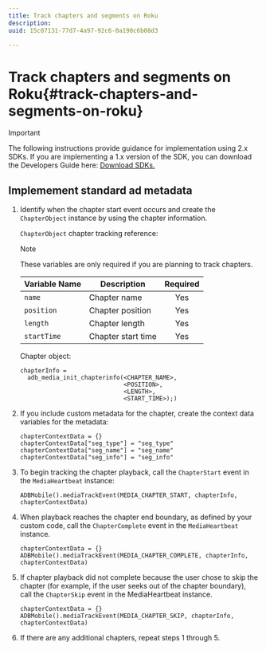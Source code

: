 ```yaml
---
title: Track chapters and segments on Roku
description: 
uuid: 15c07131-77d7-4a97-92c6-0a190c6b08d3

---
```


# Track chapters and segments on Roku{#track-chapters-and-segments-on-roku}

>[!IMPORTANT]
>
>The following instructions provide guidance for implementation using 2.x SDKs. If you are implementing a 1.x version of the SDK, you can download the Developers Guide here: [Download SDKs.](/help/sdk-implement/download-sdks.md)

## Implemement standard ad metadata

1. Identify when the chapter start event occurs and create the `ChapterObject` instance by using the chapter information.

    `ChapterObject` chapter tracking reference:  
 
    >[!NOTE]
    >
    >These variables are only required if you are planning to track chapters.
 
    | Variable Name | Description | Required |
    | --- | --- | :---: |
    | `name` | Chapter name | Yes |
    | `position` | Chapter position | Yes |
    | `length` | Chapter length | Yes |
    | `startTime` | Chapter start time | Yes |
 
    Chapter object: 
 
    ```
    chapterInfo =  
      adb_media_init_chapterinfo(<CHAPTER_NAME>,  
                                 <POSITION>,  
                                 <LENGTH>,  
                                 <START_TIME>);)
    ```

1. If you include custom metadata for the chapter, create the context data variables for the metadata: 

    ```
    chapterContextData = {} 
    chapterContextData["seg_type"] = "seg_type" 
    chapterContextData["seg_name"] = "seg_name" 
    chapterContextData["seg_info"] = "seg_info"
    ```

1. To begin tracking the chapter playback, call the `ChapterStart` event in the `MediaHeartbeat` instance: 

    ```
    ADBMobile().mediaTrackEvent(MEDIA_CHAPTER_START, chapterInfo, chapterContextData)
    ```

1. When playback reaches the chapter end boundary, as defined by your custom code, call the `ChapterComplete` event in the `MediaHeartbeat` instance. 

    ```
    chapterContextData = {} 
    ADBMobile().mediaTrackEvent(MEDIA_CHAPTER_COMPLETE, chapterInfo, chapterContextData)
    ```

1. If chapter playback did not complete because the user chose to skip the chapter (for example, if the user seeks out of the chapter boundary), call the `ChapterSkip` event in the MediaHeartbeat instance.

    ```
    chapterContextData = {} 
    ADBMobile().mediaTrackEvent(MEDIA_CHAPTER_SKIP, chapterInfo, chapterContextData)
    ```

1. If there are any additional chapters, repeat steps 1 through 5.

